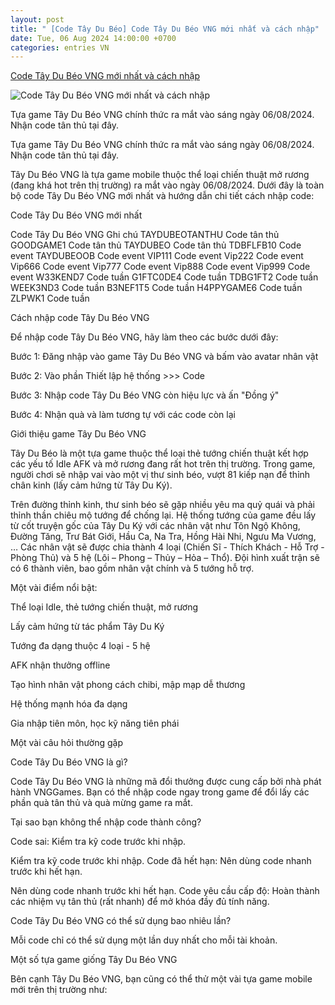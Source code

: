 ```yaml
---
layout: post
title: " [Code Tây Du Béo] Code Tây Du Béo VNG mới nhất và cách nhập"
date: Tue, 06 Aug 2024 14:00:00 +0700
categories: entries VN
---
```

[Code Tây Du Béo VNG mới nhất và cách nhập](https://thethao247.vn/400-code-tay-du-beo-vng-moi-nhat-va-cach-nhap-d337805.html)

![Code Tây Du Béo VNG mới nhất và cách nhập](https://cdn-img.thethao247.vn/storage/files/haibui/social-thumb/2024/08/06/66b18616baadb.png)

Tựa game Tây Du Béo VNG chính thức ra mắt vào sáng ngày 06/08/2024. Nhận code tân thủ tại đây.

Tựa game Tây Du Béo VNG chính thức ra mắt vào sáng ngày 06/08/2024. Nhận code tân thủ tại đây.

Tây Du Béo VNG là tựa game mobile thuộc thể loại chiến thuật mở rương (đang khá hot trên thị trường) ra mắt vào ngày 06/08/2024. Dưới đây là toàn bộ code Tây Du Béo VNG mới nhất và hướng dẫn chi tiết cách nhập code:

Code Tây Du Béo VNG mới nhất

Code Tây Du Béo VNG Ghi chú TAYDUBEOTANTHU Code tân thủ GOODGAME1 Code tân thủ TAYDUBEO Code tân thủ TDBFLFB10 Code event TAYDUBEOOB Code event VIP111 Code event Vip222 Code event Vip666 Code event Vip777 Code event Vip888 Code event Vip999 Code event W33KEND7 Code tuần G1FTC0DE4 Code tuần TDBG1FT2 Code tuần WEEK3ND3 Code tuần B3NEF1T5 Code tuần H4PPYGAME6 Code tuần ZLPWK1 Code tuần

Cách nhập code Tây Du Béo VNG

Để nhập code Tây Du Béo VNG, hãy làm theo các bước dưới đây:

Bước 1: Đăng nhập vào game Tây Du Béo VNG và bấm vào avatar nhân vật

Bước 2: Vào phần Thiết lập hệ thống >>> Code

Bước 3: Nhập code Tây Du Béo VNG còn hiệu lực và ấn "Đồng ý"

Bước 4: Nhận quà và làm tương tự với các code còn lại

Giới thiệu game Tây Du Béo VNG

Tây Du Béo là một tựa game thuộc thể loại thẻ tướng chiến thuật kết hợp các yếu tố Idle AFK và mở rương đang rất hot trên thị trường. Trong game, người chơi sẽ nhập vai vào một vị thư sinh béo, vượt 81 kiếp nạn để thỉnh chân kinh (lấy cảm hứng từ Tây Du Ký).

Trên đường thỉnh kinh, thư sinh béo sẽ gặp nhiều yêu ma quỷ quái và phải thỉnh thần chiêu mộ tướng để chống lại. Hệ thống tướng của game đều lấy từ cốt truyện gốc của Tây Du Ký với các nhân vật như Tôn Ngộ Không, Đường Tăng, Trư Bát Giới, Hầu Ca, Na Tra, Hồng Hài Nhi, Ngưu Ma Vương, … Các nhân vật sẽ được chia thành 4 loại (Chiến Sĩ - Thích Khách - Hỗ Trợ - Phòng Thủ) và 5 hệ (Lôi – Phong – Thủy – Hỏa – Thổ). Đội hình xuất trận sẽ có 6 thành viên, bao gồm nhân vật chính và 5 tướng hỗ trợ.

Một vài điểm nổi bật:

Thể loại Idle, thẻ tướng chiến thuật, mở rương

Lấy cảm hứng từ tác phẩm Tây Du Ký

Tướng đa dạng thuộc 4 loại - 5 hệ

AFK nhận thưởng offline

Tạo hình nhân vật phong cách chibi, mập mạp dễ thương

Hệ thống mạnh hóa đa dạng

Gia nhập tiên môn, học kỹ năng tiên phái

Một vài câu hỏi thường gặp

Code Tây Du Béo VNG là gì?

Code Tây Du Béo VNG là những mã đổi thưởng được cung cấp bởi nhà phát hành VNGGames. Bạn có thể nhập code ngay trong game để đổi lấy các phần quà tân thủ và quà mừng game ra mắt.

Tại sao bạn không thể nhập code thành công?

Code sai: Kiểm tra kỹ code trước khi nhập.

Kiểm tra kỹ code trước khi nhập. Code đã hết hạn: Nên dùng code nhanh trước khi hết hạn.

Nên dùng code nhanh trước khi hết hạn. Code yêu cầu cấp độ: Hoàn thành các nhiệm vụ tân thủ (rất nhanh) để mở khóa đầy đủ tính năng.

Code Tây Du Béo VNG có thể sử dụng bao nhiêu lần?

Mỗi code chỉ có thể sử dụng một lần duy nhất cho mỗi tài khoản.

Một số tựa game giống Tây Du Béo VNG

Bên cạnh Tây Du Béo VNG, bạn cũng có thể thử một vài tựa game mobile mới trên thị trường như:

